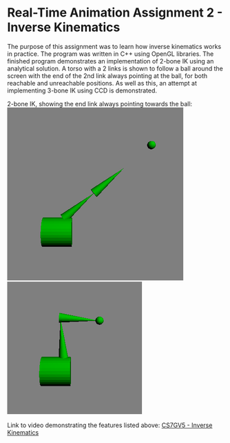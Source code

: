 # Real-Time Animation Assignment 2 - Inverse Kinematics
The purpose of this assignment was to learn how inverse kinematics works in practice. The program was written in C++ using OpenGL libraries. The finished program demonstrates an implementation of 2-bone IK using an analytical solution. A torso with a 2 links is shown to follow a ball around the screen with the end of the 2nd link always pointing at the ball, for both reachable and unreachable positions. As well as this, an attempt at implementing 3-bone IK using CCD is demonstrated. 

2-bone IK, showing the end link always pointing towards the ball:
![Screenshot](resource_files/al_1.PNG)
![Screenshot](resource_files/al_2.PNG)

Link to video demonstrating the features listed above:
[CS7GV5 - Inverse Kinematics](https://youtu.be/vVoyleIeb7I)
